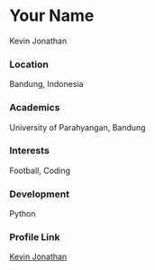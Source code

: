 # Your Name

Kevin Jonathan

### Location

Bandung, Indonesia

### Academics

University of Parahyangan, Bandung

### Interests

Football, Coding

### Development

Python

### Profile Link

[Kevin Jonathan](http://github.com/kevinjt123)
